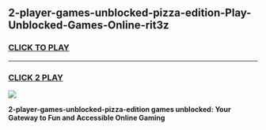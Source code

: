 
## 2-player-games-unblocked-pizza-edition-Play-Unblocked-Games-Online-rit3z
<h3>
<a href="https://premium76.site?title=2-player-games-unblocked-pizza-edition&ref=25A">CLICK TO PLAY</a></h3>
<hr>

<h3>
<a href="https://premium76.site?title=2-player-games-unblocked-pizza-edition&ref=25A">CLICK 2 PLAY</a>
  
</h3>

<a href="https://premium76.site?title=2-player-games-unblocked-pizza-edition&ref=25A"><img src="https://clearcache.store/games.png"></a>


**2-player-games-unblocked-pizza-edition games unblocked: Your Gateway to Fun and Accessible Online Gaming**
